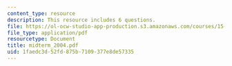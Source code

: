 ```yaml
---
content_type: resource
description: This resource includes 6 questions.
file: https://ol-ocw-studio-app-production.s3.amazonaws.com/courses/15-010-economic-analysis-for-business-decisions-fall-2004/1faedc3d52fd875b7109377e8de57335_midterm_2004.pdf
file_type: application/pdf
resourcetype: Document
title: midterm_2004.pdf
uid: 1faedc3d-52fd-875b-7109-377e8de57335
---
```

